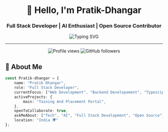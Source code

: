 <div align="center">
  
# 👋 Hello, I'm Pratik-Dhangar

### Full Stack Developer | AI Enthusiast | Open Source Contributor

<img src="https://readme-typing-svg.herokuapp.com?font=Fira+Code&pause=1000&color=00D4FF&center=true&vCenter=true&width=435&lines=Full+Stack+Developer;AI+%26+Tech+Enthusiast;Always+Learning+New+Technologies" alt="Typing SVG" />

---

<img src="https://komarev.com/ghpvc/?username=Pratik-dhangar&label=Profile%20Views&color=0e75b6&style=flat" alt="Profile views" />
<img src="https://img.shields.io/github/followers/Pratik-dhangar?label=Followers&style=social" alt="GitHub followers" />

</div>

## 🚀 About Me

```typescript
const Pratik-dhangar = {
    name: "Pratik Dhangar",
    role: "Full Stack Developer",
    currentFocus: ["Web Development", "Backend Developement", "Typescipt"],
    activeProjects: {
        main: "Taining And Placement Portal",
    },
    openToCollaborate: true,
    askMeAbout: ["Tech", "AI", "Full Stack Development", "Open Source"],
    location: "India 🌍"
};
```


